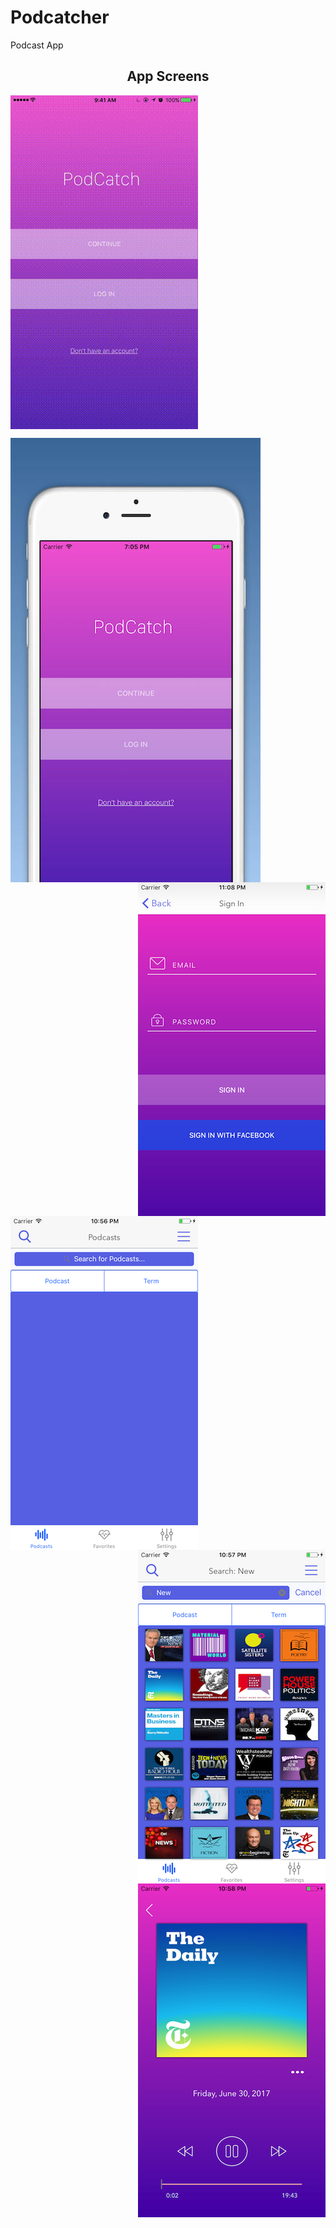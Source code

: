 # Podcatcher

Podcast App


<h2 align="center">App Screens</h2>

<p align="left"></p>
<img src="https://raw.githubusercontent.com/chriswebb09/podcatcher/master/Resource/app.gif" align="center">
</p>

<p>
<img src="https://raw.githubusercontent.com/chriswebb09/podcatcher/master/Resource/start-screen.jpg" align="left">

<img src="https://raw.githubusercontent.com/chriswebb09/podcatcher/master/Resource/new-login.png" align="right">
</p>

<p>

<img src="https://raw.githubusercontent.com/chriswebb09/podcatcher/master/Resource/search-none.png" align="left">
<img src="https://raw.githubusercontent.com/chriswebb09/podcatcher/master/Resource/search-new.png" align="right">
</p>

<p>
<br>

<img src="https://raw.githubusercontent.com/chriswebb09/podcatcher/master/Resource/player-new.png" align="right"> 



